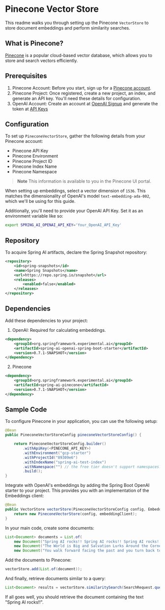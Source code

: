 # Pinecone Vector Store

This readme walks you through setting up the Pinecone `VectorStore` to store document embeddings and perform similarity searches.

## What is Pinecone?

[Pinecone](https://www.pinecone.io/) is a popular cloud-based vector database, which allows you to store and search vectors efficiently.

## Prerequisites

1. Pinecone Account: Before you start, sign up for a [Pinecone account](https://app.pinecone.io/).
2. Pinecone Project: Once registered, create a new project, an index, and generate an API key. You'll need these details for configuration.
3. OpenAI Account: Create an account at [OpenAI Signup](https://platform.openai.com/signup) and generate the token at [API Keys](https://platform.openai.com/account/api-keys)

## Configuration

To set up `PineconeVectorStore`, gather the following details from your Pinecone account:

* Pinecone API Key
* Pinecone Environment
* Pinecone Project ID
* Pinecone Index Name
* Pinecone Namespace

> **Note**
>  This information is available to you in the Pinecone UI portal.


When setting up embeddings, select a vector dimension of `1536`. This matches the dimensionality of OpenAI's model `text-embedding-ada-002`, which we'll be using for this guide.

Additionally, you'll need to provide your OpenAI API Key. Set it as an environment variable like so:

```bash
export SPRING_AI_OPENAI_API_KEY='Your_OpenAI_API_Key'
```

## Repository

To acquire Spring AI artifacts, declare the Spring Snapshot repository:

```xml
<repository>
	<id>spring-snapshots</id>
	<name>Spring Snapshots</name>
	<url>https://repo.spring.io/snapshot</url>
	<releases>
		<enabled>false</enabled>
	</releases>
</repository>
```

## Dependencies

Add these dependencies to your project:

1. OpenAI: Required for calculating embeddings.

```xml
<dependency>
	<groupId>org.springframework.experimental.ai</groupId>
	<artifactId>spring-ai-openai-spring-boot-starter</artifactId>
	<version>0.7.1-SNAPSHOT</version>
</dependency>
```

2. Pinecone

```xml
<dependency>
    <groupId>org.springframework.experimental.ai</groupId>
    <artifactId>spring-ai-pinecone</artifactId>
    <version>0.7.1-SNAPSHOT</version>
</dependency>
```

## Sample Code

To configure Pinecone in your application, you can use the following setup:

```java
@Bean
public PineconeVectorStoreConfig pineconeVectorStoreConfig() {

    return PineconeVectorStoreConfig.builder()
        .withApiKey(<PINECONE_API_KEY>)
        .withEnvironment("gcp-starter")
        .withProjectId("89309e6")
        .withIndexName("spring-ai-test-index")
        .withNamespace("") // the free tier doesn't support namespaces.
        .build();
}
```

Integrate with OpenAI's embeddings by adding the Spring Boot OpenAI starter to your project.
This provides you with an implementation of the Embeddings client:

```java
@Bean
public VectorStore vectorStore(PineconeVectorStoreConfig config, EmbeddingClient embeddingClient) {
    return new PineconeVectorStore(config, embeddingClient);
}
```

In your main code, create some documents:

```java
List<Document> documents = List.of(
	new Document("Spring AI rocks!! Spring AI rocks!! Spring AI rocks!! Spring AI rocks!! Spring AI rocks!!", Map.of("meta1", "meta1")),
	new Document("The World is Big and Salvation Lurks Around the Corner"),
	new Document("You walk forward facing the past and you turn back toward the future.", Map.of("meta2", "meta2")));
```

Add the documents to Pinecone:

```java
vectorStore.add(List.of(document));
```

And finally, retrieve documents similar to a query:

```java
List<Document> results = vectorStore.similaritySearch(SearchRequest.query("Spring").withTopK(5));
```

If all goes well, you should retrieve the document containing the text "Spring AI rocks!!".
